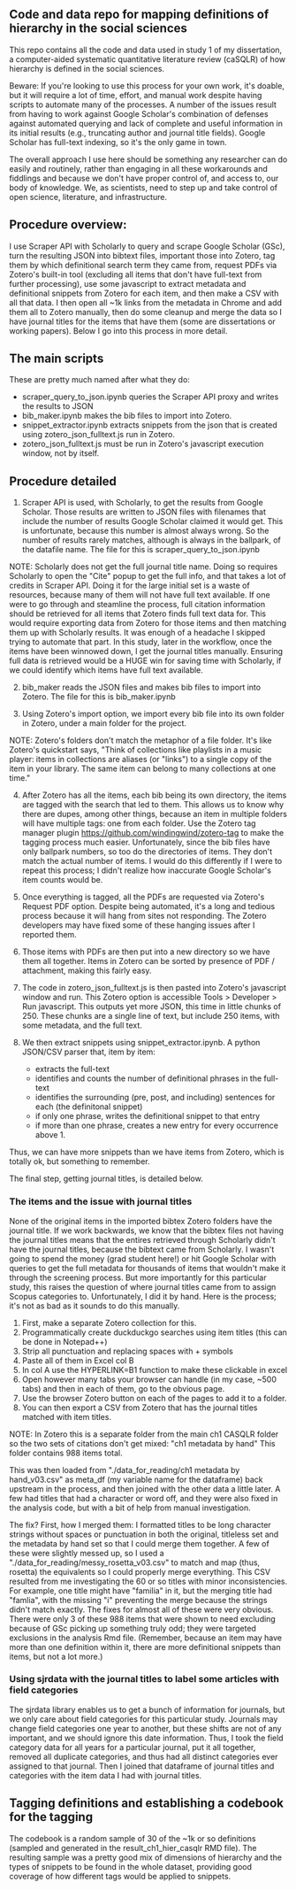 ## Code and data repo for mapping definitions of hierarchy in the social sciences

This repo contains all the code and data used in study 1 of my dissertation, a computer-aided systematic quantitative literature review (caSQLR) of how hierarchy is defined in the social sciences.

Beware: If you're looking to use this process for your own work, it's doable, but it will require a lot of time, effort, and manual work despite having scripts to automate many of the processes. A number of the issues result from having to work against Google Scholar's combination of defenses against automated querying and lack of complete and useful information in its initial results (e.g., truncating author and journal title fields). Google Scholar has full-text indexing, so it's the only game in town. 

The overall approach I use here should be something any researcher can do easily and routinely, rather than engaging in all these workarounds and fiddlings and because we don't have proper control of, and access to, our body of knowledge. We, as scientists, need to step up and take control of open science, literature, and infrastructure. 

## Procedure overview:

I use Scraper API with Scholarly to query and scrape Google Scholar (GSc), turn the resulting JSON into bibtext files, important those into Zotero, tag them by which definitional search term they came from, request PDFs via Zotero's built-in tool (excluding all items that don't have full-text from further processing), use some javascript to extract metadata and definitional snippets from Zotero for each item, and then make a CSV with all that data. I then open all ~1k links from the metadata in Chrome and add them all to Zotero manually, then do some cleanup and merge the data so I have journal titles for the items that have them (some are dissertations or working papers). Below I go into this process in more detail.

## The main scripts

These are pretty much named after what they do:
- scraper_query_to_json.ipynb queries the Scraper API proxy and writes the results to JSON
- bib_maker.ipynb makes the bib files to import into Zotero.
- snippet_extractor.ipynb extracts snippets from the json that is created using zotero_json_fulltext.js run in Zotero.
- zotero_json_fulltext.js must be run in Zotero's javascript execution window, not by itself.

## Procedure detailed

1. Scraper API is used, with Scholarly, to get the results from Google Scholar. Those results are written to JSON files with filenames that include the number of results Google Scholar claimed it would get. This is unfortunate, because this number is almost always wrong. So the number of results rarely matches, although is always in the ballpark, of the datafile name. The file for this is scraper_query_to_json.ipynb

NOTE: Scholarly does not get the full journal title name. Doing so requires Scholarly to open the "Cite" popup to get the full info, and that takes a lot of credits in Scraper API. Doing it for the large initial set is a waste of resources, because many of them will not have full text available. If one were to go through and steamline the process, full citation information should be retrieved for all items that Zotero finds full text data for. This would require exporting data from Zotero for those items and then matching them up with Scholarly results. It was enough of a headache I skipped trying to automate that part. In this study, later in the workflow, once the items have been winnowed down, I get the journal titles manually. Ensuring full data is retrieved would be a HUGE win for saving time with Scholarly, if we could identify which items have full text available.

2. bib_maker reads the JSON files and makes bib files to import into Zotero. The file for this is bib_maker.ipynb

3. Using Zotero's import option, we import every bib file into its own folder in Zotero, under a main folder for the project. 

NOTE: Zotero's folders don't match the metaphor of a file folder. It's like Zotero's quickstart says, "Think of collections like playlists in a music player: items in collections are aliases (or "links") to a single copy of the item in your library. The same item can belong to many collections at one time."

4. After Zotero has all the items, each bib being its own directory, the items are tagged with the search that led to them. This allows us to know why there are dupes, among other things, because an item in multiple folders will have multiple tags: one from each folder. Use the Zotero tag manager plugin https://github.com/windingwind/zotero-tag to make the tagging process much easier. Unfortunately, since the bib files have only ballpark numbers, so too do the directories of items. They don't match the actual number of items. I would do this differently if I were to repeat this process; I didn't realize how inaccurate Google Scholar's item counts would be.

5. Once everything is tagged, all the PDFs are requested via Zotero's Request PDF option. Despite being automated, it's a long and tedious process because it will hang from sites not responding. The Zotero developers may have fixed some of these hanging issues after I reported them.

6. Those items with PDFs are then put into a new directory so we have them all together. Items in Zotero can be sorted by presence of PDF / attachment, making this fairly easy.

7. The code in zotero_json_fulltext.js is then pasted into Zotero's javascript window and run. This Zotero option is accessible Tools > Developer > Run javascript. This outputs yet more JSON, this time in little chunks of 250. These chunks are a single line of text, but include 250 items, with some metadata, and the full text.

8. We then extract snippets using snippet_extractor.ipynb. A python JSON/CSV parser that, item by item:
	- extracts the full-text
	- identifies and counts the number of definitional phrases in the full-text
	- identifies the surrounding (pre, post, and including) sentences for each (the definitonal snippet)
	- if only one phrase, writes the definitional snippet to that entry
	- if more than one phrase, creates a new entry for every occurrence above 1.

Thus, we can have more snippets than we have items from Zotero, which is totally ok, but something to remember.

The final step, getting journal titles, is detailed below.

### The items and the issue with journal titles

None of the original items in the imported bibtex Zotero folders have the journal title. If we work backwards, we know that the bibtex files not having the journal titles means that the entires retrieved through Scholarly didn't have the journal titles, because the bibtext came from Scholarly. I wasn't going to spend the money (grad student here!) or hit Google Scholar with queries to get the full metadata for thousands of items that wouldn't make it through the screening process. But more importantly for this particular study, this raises the question of where journal titles came from to assign Scopus categories to. Unfortunately, I did it by hand. Here is the process; it's not as bad as it sounds to do this manually.

1. First, make a separate Zotero collection for this.
2. Programmatically create duckduckgo searches using item titles (this can be done in Notepad++)
3. Strip all punctuation and replacing spaces with + symbols
4. Paste all of them in Excel col B
5. In col A use the HYPERLINK=B1 function to make these clickable in excel
6. Open however many tabs your browser can handle (in my case, ~500 tabs) and then in each of them, go to the obvious page.
7. Use the browser Zotero button on each of the pages to add it to a folder.
8. You can then export a CSV from Zotero that has the journal titles matched with item titles.

NOTE: In Zotero this is a separate folder from the main ch1 CASQLR folder so the two sets of citations don't get mixed: "ch1 metadata by hand" This folder contains 988 items total.

This was then loaded from "./data_for_reading/ch1 metadata by hand_v03.csv" as meta_df (my variable name for the dataframe) back upstream in the process, and then joined with the other data a little later. A few had titles that had a character or word off, and they were also fixed in the analysis code, but with a bit of help from manual investigation.

The fix? First, how I merged them: I formatted titles to be long character strings without spaces or punctuation in both the original, titleless set and the metadata by hand set so that I could merge them together. A few of these were slightly messed up, so I used a "./data_for_reading/messy_rosetta_v03.csv" to match and map (thus, rosetta) the equivalents so I could properly merge everything. This CSV resulted from me investigating the 60 or so titles with minor inconsistencies. For example, one title might have "familia" in it, but the merging title had "famlia", with the missing "i" preventing the merge because the strings didn't match exactly. The fixes for almost all of these were very obvious. There were only 3 of these 988 items that were shown to need excluding because of GSc picking up something truly odd; they were targeted exclusions in the analysis Rmd file. (Remember, because an item may have more than one definition within it, there are more definitional snippets than items, but not a lot more.)

### Using sjrdata with the journal titles to label some articles with field categories

The sjrdata library enables us to get a bunch of information for journals, but we only care about field categories for this particular study. Journals may change field categories one year to another, but these shifts are not of any important, and we should ignore this date information. Thus, I took the field category data for all years for a particular journal, put it all together, removed all duplicate categories, and thus had all distinct categories ever assigned to that journal. Then I joined that dataframe of journal titles and categories with the item data I had with journal titles.

## Tagging definitions and establishing a codebook for the tagging

The codebook is a random sample of 30 of the ~1k or so definitions (sampled and generated in the result_ch1_hier_casqlr RMD file). The resulting sample was a pretty good mix of dimensions of hierarchy and the types of snippets to be found in the whole dataset, providing good coverage of how different tags would be applied to snippets. 

